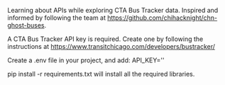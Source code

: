 Learning about APIs while exploring CTA Bus Tracker data.  Inspired and informed by following the team at https://github.com/chihacknight/chn-ghost-buses.

A CTA Bus Tracker API key is required.  Create one by following the instructions at https://www.transitchicago.com/developers/bustracker/

Create a .env file in your project, and add:
API_KEY='<your key>'

pip install -r requirements.txt will install all the required libraries.

